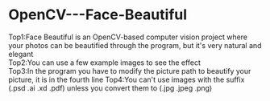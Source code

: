 # OpenCV---Face-Beautiful 
Top1:Face Beautiful is an OpenCV-based computer vision project where your photos can be beautified through the program, but it's very natural and elegant
<br />Top2:You can use a few example images to see the effect
<br />Top3:In the program you have to modify the picture path to beautify your picture, it is in the fourth line
Top4:You can't use images with the suffix (.psd .ai .xd .pdf) unless you convert them to (.jpg .jpeg .png)

